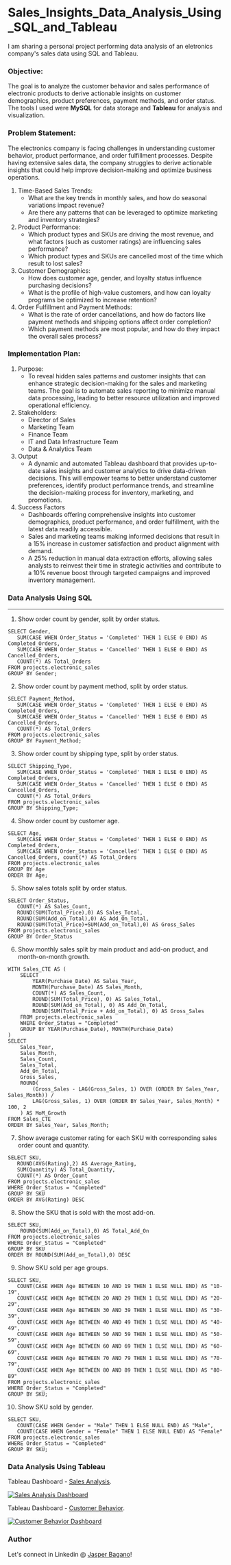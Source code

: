 # Sales_Insights_Data_Analysis_Using_SQL_and_Tableau

I am sharing a personal project performing data analysis of an eletronics company's sales data using SQL and Tableau.

### Objective:
The goal is to analyze the customer behavior and sales performance of electronic products to derive actionable insights on customer demographics, product preferences, payment methods, and order status. The tools I used were **MySQL** for data storage and **Tableau** for analysis and visualization.

### Problem Statement:
The electronics company is facing challenges in understanding customer behavior, product performance, and order fulfillment processes. Despite having extensive sales data, the company struggles to derive actionable insights that could help improve decision-making and optimize business operations.
1. Time-Based Sales Trends:
   - What are the key trends in monthly sales, and how do seasonal variations impact revenue?
   - Are there any patterns that can be leveraged to optimize marketing and inventory strategies?
2. Product Performance:
    - Which product types and SKUs are driving the most revenue, and what factors (such as customer ratings) are influencing sales performance?
    - Which product types and SKUs are cancelled most of the time which result to lost sales?
3. Customer Demographics:
    - How does customer age, gender, and loyalty status influence purchasing decisions?
    - What is the profile of high-value customers, and how can loyalty programs be optimized to increase retention?
4. Order Fulfillment and Payment Methods:
    - What is the rate of order cancellations, and how do factors like payment methods and shipping options affect order completion?
    - Which payment methods are most popular, and how do they impact the overall sales process?

### Implementation Plan:
1. Purpose:
   - To reveal hidden sales patterns and customer insights that can enhance strategic decision-making for the sales and marketing teams. The goal is to automate sales reporting to minimize manual data processing, leading to better resource utilization and improved operational efficiency.
2. Stakeholders:
   - Director of Sales
   - Marketing Team
   - Finance Team
   - IT and Data Infrastructure Team
   - Data & Analytics Team
3. Output
   - A dynamic and automated Tableau dashboard that provides up-to-date sales insights and customer analytics to drive data-driven decisions. This will empower teams to better understand customer preferences, identify product performance trends, and streamline the decision-making process for inventory, marketing, and promotions.
4. Success Factors
   - Dashboards offering comprehensive insights into customer demographics, product performance, and order fulfillment, with the latest data readily accessible.
   - Sales and marketing teams making informed decisions that result in a 15% increase in customer satisfaction and product alignment with demand.
   - A 25% reduction in manual data extraction efforts, allowing sales analysts to reinvest their time in strategic activities and contribute to a 10% revenue boost through targeted campaigns and improved inventory management.

### Data Analysis Using SQL
***
1. Show order count by gender, split by order status.
~~~
SELECT Gender,
   SUM(CASE WHEN Order_Status = 'Completed' THEN 1 ELSE 0 END) AS Completed_Orders,
   SUM(CASE WHEN Order_Status = 'Cancelled' THEN 1 ELSE 0 END) AS Cancelled_Orders,
   COUNT(*) AS Total_Orders
FROM projects.electronic_sales
GROUP BY Gender;
~~~
2. Show order count by payment method, split by order status.
~~~
SELECT Payment_Method, 
   SUM(CASE WHEN Order_Status = 'Completed' THEN 1 ELSE 0 END) AS Completed_Orders,
   SUM(CASE WHEN Order_Status = 'Cancelled' THEN 1 ELSE 0 END) AS Cancelled_Orders,
   COUNT(*) AS Total_Orders
FROM projects.electronic_sales
GROUP BY Payment_Method;
~~~
3. Show order count by shipping type, split by order status.
~~~
SELECT Shipping_Type, 
   SUM(CASE WHEN Order_Status = 'Completed' THEN 1 ELSE 0 END) AS Completed_Orders,
   SUM(CASE WHEN Order_Status = 'Cancelled' THEN 1 ELSE 0 END) AS Cancelled_Orders,
   COUNT(*) AS Total_Orders
FROM projects.electronic_sales
GROUP BY Shipping_Type;
~~~
4. Show order count by customer age.
~~~
SELECT Age,
   SUM(CASE WHEN Order_Status = 'Completed' THEN 1 ELSE 0 END) AS Completed_Orders,
   SUM(CASE WHEN Order_Status = 'Cancelled' THEN 1 ELSE 0 END) AS Cancelled_Orders, count(*) AS Total_Orders
FROM projects.electronic_sales
GROUP BY Age
ORDER BY Age;
~~~
5. Show sales totals split by order status.
~~~
SELECT Order_Status,
   COUNT(*) AS Sales_Count,
   ROUND(SUM(Total_Price),0) AS Sales_Total,
   ROUND(SUM(Add_on_Total),0) AS Add_On_Total,
   ROUND(SUM(Total_Price)+SUM(Add_on_Total),0) AS Gross_Sales
FROM projects.electronic_sales
GROUP BY Order_Status
~~~
6. Show monthly sales split by main product and add-on product, and month-on-month growth.
~~~
WITH Sales_CTE AS (
    SELECT 
        YEAR(Purchase_Date) AS Sales_Year, 
        MONTH(Purchase_Date) AS Sales_Month, 
        COUNT(*) AS Sales_Count, 
        ROUND(SUM(Total_Price), 0) AS Sales_Total, 
        ROUND(SUM(Add_on_Total), 0) AS Add_On_Total, 
        ROUND(SUM(Total_Price + Add_on_Total), 0) AS Gross_Sales
    FROM projects.electronic_sales
    WHERE Order_Status = "Completed"
    GROUP BY YEAR(Purchase_Date), MONTH(Purchase_Date)
)
SELECT 
    Sales_Year, 
    Sales_Month, 
    Sales_Count, 
    Sales_Total, 
    Add_On_Total, 
    Gross_Sales, 
    ROUND(
        (Gross_Sales - LAG(Gross_Sales, 1) OVER (ORDER BY Sales_Year, Sales_Month)) / 
        LAG(Gross_Sales, 1) OVER (ORDER BY Sales_Year, Sales_Month) * 100, 2
    ) AS MoM_Growth
FROM Sales_CTE
ORDER BY Sales_Year, Sales_Month;
~~~
7. Show average customer rating for each SKU with corresponding sales order count and quantity.
~~~
SELECT SKU,
   ROUND(AVG(Rating),2) AS Average_Rating,
   SUM(Quantity) AS Total_Quantity,
   COUNT(*) AS Order_Count
FROM projects.electronic_sales
WHERE Order_Status = "Completed"
GROUP BY SKU
ORDER BY AVG(Rating) DESC
~~~
8. Show the SKU that is sold with the most add-on.
~~~
SELECT SKU,
    ROUND(SUM(Add_on_Total),0) AS Total_Add_On
FROM projects.electronic_sales
WHERE Order_Status = "Completed"
GROUP BY SKU
ORDER BY ROUND(SUM(Add_on_Total),0) DESC
~~~
9. Show SKU sold per age groups.
~~~
SELECT SKU,
   COUNT(CASE WHEN Age BETWEEN 10 AND 19 THEN 1 ELSE NULL END) AS "10-19",
   COUNT(CASE WHEN Age BETWEEN 20 AND 29 THEN 1 ELSE NULL END) AS "20-29",
   COUNT(CASE WHEN Age BETWEEN 30 AND 39 THEN 1 ELSE NULL END) AS "30-39",
   COUNT(CASE WHEN Age BETWEEN 40 AND 49 THEN 1 ELSE NULL END) AS "40-49",
   COUNT(CASE WHEN Age BETWEEN 50 AND 59 THEN 1 ELSE NULL END) AS "50-59",
   COUNT(CASE WHEN Age BETWEEN 60 AND 69 THEN 1 ELSE NULL END) AS "60-69",
   COUNT(CASE WHEN Age BETWEEN 70 AND 79 THEN 1 ELSE NULL END) AS "70-79",
   COUNT(CASE WHEN Age BETWEEN 80 AND 89 THEN 1 ELSE NULL END) AS "80-89"
FROM projects.electronic_sales
WHERE Order_Status = "Completed"
GROUP BY SKU;
~~~
10. Show SKU sold by gender.
~~~
SELECT SKU,
   COUNT(CASE WHEN Gender = "Male" THEN 1 ELSE NULL END) AS "Male",
   COUNT(CASE WHEN Gender = "Female" THEN 1 ELSE NULL END) AS "Female"
FROM projects.electronic_sales
WHERE Order_Status = "Completed"
GROUP BY SKU;
~~~

### Data Analysis Using Tableau

Tableau Dashboard - [Sales Analysis](https://public.tableau.com/shared/NNQ65M4NQ?:display_count=n&:origin=viz_share_link).

[![Sales Analysis Dashboard](https://github.com/JasperBagano/Sales_Insights_Data_Analysis_Using_SQL_and_Tableau/blob/e74a506efc734e732508a55d0d41585074310bdc/image_Sales%20Analysis.png)](https://public.tableau.com/views/Electronics_Company_Sales_Insights_Analysis_Using_Tableau/SalesAnalysis?:language=en-US&:sid=&:redirect=auth&:display_count=n&:origin=viz_share_link)

Tableau Dashboard - [Customer Behavior](https://public.tableau.com/views/Electronics_Company_Sales_Insights_Analysis_Using_Tableau/CustomerBehavior?:language=en-US&:sid=&:display_count=n&:origin=viz_share_link).

[![Customer Behavior Dashboard](https://github.com/JasperBagano/Sales_Insights_Data_Analysis_Using_SQL_and_Tableau/blob/e74a506efc734e732508a55d0d41585074310bdc/image_Customer%20Behavior.png)](https://public.tableau.com/views/Electronics_Company_Sales_Insights_Analysis_Using_Tableau/CustomerBehavior?:language=en-US&:sid=&:display_count=n&:origin=viz_share_link)

### Author
Let's connect in Linkedin @ [Jasper Bagano](https://www.linkedin.com/in/jasper-bagano/)!
